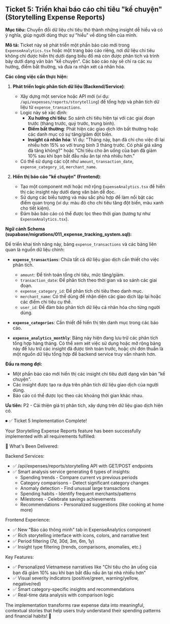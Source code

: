 ## Ticket 5: Triển khai báo cáo chi tiêu "kể chuyện" (Storytelling Expense Reports)

**Mục tiêu:** Chuyển đổi dữ liệu chi tiêu thô thành những insight dễ hiểu và có ý nghĩa, giúp người dùng thực sự "hiểu" về dòng tiền của mình.

**Mô tả:**
Ticket này sẽ phát triển một phần báo cáo mới trong `ExpenseAnalytics.tsx` hoặc một trang báo cáo riêng, nơi dữ liệu chi tiêu không chỉ được hiển thị dưới dạng biểu đồ mà còn được phân tích và trình bày dưới dạng văn bản "kể chuyện". Các báo cáo này sẽ chỉ ra các xu hướng, điểm bất thường, và đưa ra nhận xét cá nhân hóa.

**Các công việc cần thực hiện:**

1.  **Phát triển logic phân tích dữ liệu (Backend/Service)**:
    -   Xây dựng một service hoặc API mới (ví dụ: `/api/expenses/reports/storytelling`) để tổng hợp và phân tích dữ liệu từ `expense_transactions`.
    -   Logic này sẽ xác định:
        -   **Xu hướng chi tiêu**: So sánh chi tiêu hiện tại với các giai đoạn trước (tháng trước, quý trước, trung bình).
        -   **Điểm bất thường**: Phát hiện các giao dịch lớn bất thường hoặc các danh mục có sự tăng/giảm đột biến.
        -   **Insight cá nhân hóa**: Ví dụ: "Tháng này, bạn đã chi cho việc đi lại nhiều hơn 15% so với trung bình 3 tháng trước. Có phải giá xăng đã tăng không?" hoặc "Chi tiêu cho ăn uống của bạn đã giảm 10% sau khi bạn bắt đầu nấu ăn tại nhà nhiều hơn."
    -   Có thể sử dụng các cột như `amount`, `transaction_date`, `expense_category_id`, `merchant_name`.

2.  **Hiển thị báo cáo "kể chuyện" (Frontend)**:
    -   Tạo một component mới hoặc mở rộng `ExpenseAnalytics.tsx` để hiển thị các insight này dưới dạng văn bản dễ đọc.
    -   Sử dụng các biểu tượng và màu sắc phù hợp để làm nổi bật các điểm quan trọng (ví dụ: màu đỏ cho chi tiêu tăng đột biến, màu xanh cho tiết kiệm).
    -   Đảm bảo báo cáo có thể được lọc theo thời gian (tương tự như `ExpenseAnalytics.tsx`).

**Ngữ cảnh Schema (supabase/migrations/011_expense_tracking_system.sql):**

Để triển khai tính năng này, bảng `expense_transactions` và các bảng liên quan là nguồn dữ liệu chính:

-   **`expense_transactions`**: Chứa tất cả dữ liệu giao dịch cần thiết cho việc phân tích.
    -   `amount`: Để tính toán tổng chi tiêu, mức tăng/giảm.
    -   `transaction_date`: Để phân tích theo thời gian và so sánh các giai đoạn.
    -   `expense_category_id`: Để phân tích chi tiêu theo danh mục.
    -   `merchant_name`: Có thể dùng để nhận diện các giao dịch lặp lại hoặc các điểm chi tiêu cụ thể.
    -   `user_id`: Để đảm bảo phân tích dữ liệu cá nhân hóa cho từng người dùng.

-   **`expense_categories`**: Cần thiết để hiển thị tên danh mục trong các báo cáo.

-   **`expense_analytics_monthly`**: Bảng này hiện đang lưu trữ các phân tích tổng hợp hàng tháng. Có thể xem xét việc sử dụng hoặc mở rộng bảng này để lưu trữ các insight đã được tính toán trước, hoặc chỉ đơn thuần là một nguồn dữ liệu tổng hợp để backend service truy vấn nhanh hơn.

**Đầu ra mong đợi:**
-   Một phần báo cáo mới hiển thị các insight chi tiêu dưới dạng văn bản "kể chuyện".
-   Các insight được tạo ra dựa trên phân tích dữ liệu giao dịch của người dùng.
-   Báo cáo có thể được lọc theo các khoảng thời gian khác nhau.

**Ưu tiên:** P2 - Cải thiện giá trị phân tích, xây dựng trên dữ liệu giao dịch hiện có.


<!-- =========================================== -->

⏺ ✅ Ticket 5 Implementation Complete!

  Your Storytelling Expense Reports feature has been successfully implemented with all requirements fulfilled:

  🎯 What's Been Delivered:

  Backend Services:
  - ✅ /api/expenses/reports/storytelling API with GET/POST endpoints
  - ✅ Smart analysis service generating 6 types of insights:
    - Spending trends - Compare current vs previous periods
    - Category comparisons - Detect significant category changes
    - Anomaly detection - Find unusual large transactions
    - Spending habits - Identify frequent merchants/patterns
    - Milestones - Celebrate savings achievements
    - Recommendations - Personalized suggestions (like cooking at home more)

  Frontend Experience:
  - ✅ New "Báo cáo thông minh" tab in ExpenseAnalytics component
  - ✅ Rich storytelling interface with icons, colors, and narrative text
  - ✅ Period filtering (7d, 30d, 3m, 6m, 1y)
  - ✅ Insight type filtering (trends, comparisons, anomalies, etc.)

  Key Features:
  - ✅ Personalized Vietnamese narratives like "Chi tiêu cho ăn uống của bạn đã giảm 10% sau khi bạn bắt đầu nấu ăn tại nhà 
  nhiều hơn"
  - ✅ Visual severity indicators (positive/green, warning/yellow, negative/red)
  - ✅ Smart category-specific insights and recommendations
  - ✅ Real-time data analysis with comparison logic

  The implementation transforms raw expense data into meaningful, contextual stories that help users truly understand their
  spending patterns and financial habits! 🚀